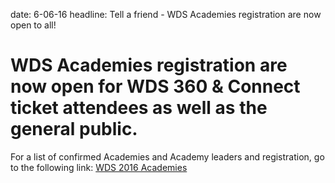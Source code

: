 date: 6-06-16
headline: Tell a friend - WDS Academies registration are now open to all! 

# WDS Academies registration are now open for WDS 360 & Connect ticket attendees as well as the general public. 

For a list of confirmed Academies and Academy leaders and registration, go to the following link: <a href="https://wds.fm/academies">WDS 2016 Academies</a>
